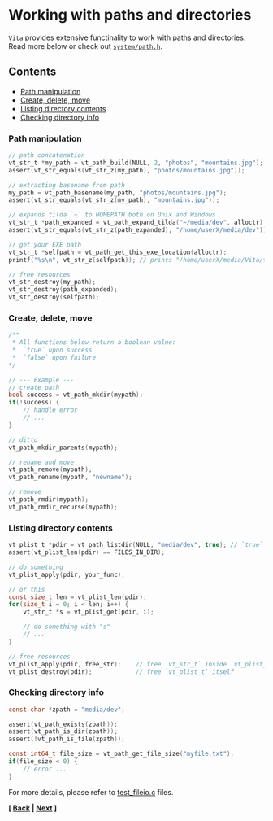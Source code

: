 # Working with paths and directories
`Vita` provides extensive functinality to work with paths and directories. Read more below or check out [`system/path.h`](../../inc/vita/system/path.h).

## Contents
* [Path manipulation](page4.md#path-manipulation)
* [Create, delete, move](page4.md#create-delete-move)
* [Listing directory contents](page4.md#listing-directory-contents)
* [Checking directory info](page4.md#checking-directory-info)

### Path manipulation
```c
// path concatenation
vt_str_t *my_path = vt_path_build(NULL, 2, "photos", "mountains.jpg");
assert(vt_str_equals(vt_str_z(my_path), "photos/mountains.jpg"));

// extracting basename from path
my_path = vt_path_basename(my_path, "photos/mountains.jpg");
assert(vt_str_equals(vt_str_z(my_path), "mountains.jpg"));

// expands tilda `~` to HOMEPATH both on Unix and Windows
vt_str_t *path_expanded = vt_path_expand_tilda("~/media/dev", alloctr);  // if alloctr == NULL, uses plain calloc/free
assert(vt_str_equals(vt_str_z(path_expanded), "/home/userX/media/dev"));

// get your EXE path
vt_str_t *selfpath = vt_path_get_this_exe_location(alloctr);             // if alloctr == NULL, uses plain calloc/free
printf("%s\n", vt_str_z(selfpath)); // prints "/home/userX/media/Vita/tests/bin/test_path"

// free resources
vt_str_destroy(my_path); 
vt_str_destroy(path_expanded);
vt_str_destroy(selfpath);
```

### Create, delete, move
```c
/**
 * All functions below return a boolean value:
 *  `true` upon success
 *  `false` upon failure
*/

// --- Example ---
// create path
bool success = vt_path_mkdir(mypath);
if(!success) {
    // handle error
    // ...
}

// ditto
vt_path_mkdir_parents(mypath);

// rename and move
vt_path_remove(mypath);
vt_path_rename(mypath, "newname");

// remove
vt_path_rmdir(mypath);
vt_path_rmdir_recurse(mypath);
```

### Listing directory contents
```c
vt_plist_t *pdir = vt_path_listdir(NULL, "media/dev", true); // `true` here is for ignoring dot.files: .vim, .gitignore, etc...
assert(vt_plist_len(pdir) == FILES_IN_DIR);

// do something
vt_plist_apply(pdir, your_func);

// or this
const size_t len = vt_plist_len(pdir);
for(size_t i = 0; i < len; i++) {
    vt_str_t *s = vt_plist_get(pdir, i);

    // do something with "s"
    // ...
}

// free resources
vt_plist_apply(pdir, free_str);    // free `vt_str_t` inside `vt_plist_t`
vt_plist_destroy(pdir);            // free `vt_plist_t` itself
```

### Checking directory info
```c
const char *zpath = "media/dev";

assert(vt_path_exists(zpath));
assert(vt_path_is_dir(zpath));
assert(!vt_path_is_file(zpath));

const int64_t file_size = vt_path_get_file_size("myfile.txt");
if(file_size < 0) {
    // error ...
}
```

For more details, please refer to [test_fileio.c](../../tests/src/test_path.c) files.

**[ [Back](page3.md) | [Next](page5.md) ]**
